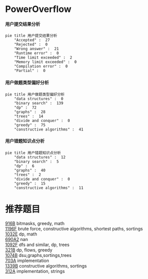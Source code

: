 # PowerOverflow

<!-- tabs:start -->



#### **用户提交结果分析**

```mermaid
pie title 用户提交结果分析
    "Accepted" :  27
    "Rejected" :  0
    "Wrong answer" :  21
    "Runtime error" :  0
    "Time limit exceeded" :  2
    "Memory limit exceeded" :  0
    "Compilation error" :  0
    "Partial" :  0
```

#### **用户做题类型偏好分析**

```mermaid
pie title 用户做题类型偏好分析
    "data structures" :  0
    "binary search" :  139
    "dp" :  72
    "graphs" :  28
    "trees" :  14
    "divide and conquer" :  0
    "greedy" :  75
    "constructive algorithms" :  41
```
#### **用户错题知识点分析**

```mermaid
pie title 用户错题知识点分析
    "data structures" :  12
    "binary search" :  5
    "dp" :  6
    "graphs" :  40
    "trees" :  2
    "divide and conquer" :  0
    "greedy" :  15
    "constructive algorithms" :  11
```



<!-- tabs:end -->
# 推荐题目
[916B](https://codeforces.com/contest/916/problem/B)		bitmasks,
                        greedy,
                        math		  
[1196F](https://codeforces.com/contest/1196/problem/F)		brute force,
                        constructive algorithms,
                        shortest paths,
                        sortings		  
[1032E](https://codeforces.com/contest/1032/problem/E)		dp,
                        math		  
[690A2](https://codeforces.com/contest/690A/problem/2)		nan		  
[1092F](https://codeforces.com/contest/1092/problem/F)		dfs and similar,
                        dp,
                        trees		  
[321B](https://codeforces.com/contest/321/problem/B)		dp,
                        flows,
                        greedy		  
[1074B](https://codeforces.com/contest/1074/problem/B)		dsu,graphs,sortings,trees		  
[703A](https://codeforces.com/contest/703/problem/A)		implementation		  
[1339B](https://codeforces.com/contest/1339/problem/B)		constructive algorithms,
                        sortings		  
[312A](https://codeforces.com/contest/312/problem/A)		implementation,
                        strings		  
